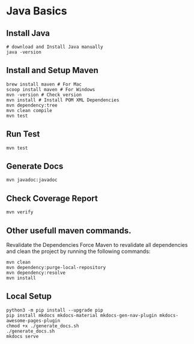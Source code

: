 # Java Basics

## Install Java

```
# download and Install Java manually
java -version
```

## Install and Setup Maven

```
brew install maven # For Mac
scoop install maven # For Windows
mvn -version # Check version
mvn install # Install POM XML Dependencies
mvn dependency:tree
mvn clean compile
mvn test
```

## Run Test

```
mvn test
```

## Generate Docs

```
mvn javadoc:javadoc
```

## Check Coverage Report

```
mvn verify
```

## Other usefull maven commands.

Revalidate the Dependencies
Force Maven to revalidate all dependencies and clean the project by running the following commands:

```
mvn clean
mvn dependency:purge-local-repository
mvn dependency:resolve
mvn install
```

## Local Setup

```
python3 -m pip install --upgrade pip
pip install mkdocs mkdocs-material mkdocs-gen-nav-plugin mkdocs-awesome-pages-plugin
chmod +x ./generate_docs.sh
./generate_docs.sh
mkdocs serve
```
